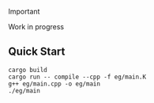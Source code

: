 > [!IMPORTANT]
> Work in progress

## Quick Start
``` console
cargo build
cargo run -- compile --cpp -f eg/main.K
g++ eg/main.cpp -o eg/main
./eg/main
```
